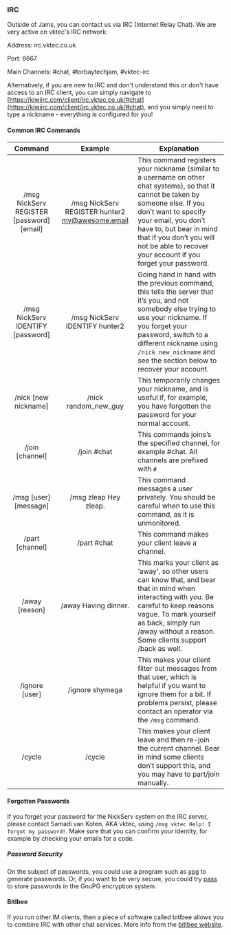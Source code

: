 ### IRC
Outside of Jams, you can contact us via IRC (Internet Relay Chat). We are very active on vktec's IRC network:

Address: irc.vktec.co.uk

Port: 6667

Main Channels: #chat, #torbaytechjam, #vktec-irc


Alternatively, if you are new to IRC and don't understand this or don't have access to an IRC client, you can simply navigate to [https://kiwiirc.com/client/irc.vktec.co.uk/#chat](https://kiwiirc.com/client/irc.vktec.co.uk/#chat), and you simply need to type a nickname - everything is configured for you!

#### Common IRC Commands

| Command                                   | Example                                            | Explanation                                                                                              |
|:-----------------------------------------:|:--------------------------------------------------:| -------------------------------------------------------------------------------------------------------- |
| /msg NickServ REGISTER [password] [email] | /msg NickServ REGISTER hunter2 my@awesome.email    | This command registers your nickname (similar to a username on other chat systems), so that it cannot be taken by someone else. If you don’t want to specify your email, you don’t have to, but bear in mind that if you don’t you will not be able to recover your account if you forget your password.
| /msg NickServ IDENTIFY [password]         | /msg NickServ IDENTIFY hunter2                     | Going hand in hand with the previous command, this tells the server that it’s you, and not somebody else trying to use your nickname. If you forget your password, switch to a different nickname using `/nick new_nickname` and see the section below to recover your account. |
| /nick [new nickname]                      | /nick random_new_guy                               | This temporarily changes your nickname, and is useful if, for example, you have forgotten the password for your normal account. |
| /join [channel]                           | /join #chat                                        | This commands joins’s the specified channel, for example #chat. All channels are prefixed with `#`
| /msg [user] [message]                     | /msg zleap Hey zleap.                              | This command messages a user privately. You should be careful when to use this command, as it is unmonitored.
| /part [channel]                           | /part #chat                                        | This command makes your client leave a channel.
| /away [reason]                            | /away Having dinner.                               | This marks your client as ‘away’, so other users can know that, and bear that in mind when interacting with you. Be careful to keep reasons vague. To mark yourself as back, simply run /away without a reason. Some clients support /back as well.
| /ignore [user]                            | /ignore shymega                                    | This makes your client filter out messages from that user, which is helpful if you want to ignore them for a bit. If problems persist, please contact an operator via the `/msg` command.
| /cycle                                    | /cycle                                             | This makes your client leave and then re-join the current channel. Bear in mind some clients don’t support this, and you may have to part/join manually.


#### Forgotten Passwords

If you forget your password for the NickServ system on the IRC server, please contact Samadi van Koten, AKA vktec, using `/msg vktec Help! I forgot my password!`.
Make sure that you can confirm your identity, for example by checking your emails for a code.


##### Password Security

On the subject of passwords, you could use a program such as [apg](http://linux.die.net/man/1/apg) to generate passwords.
Or, if you want to be very secure, you could try [pass](http://www.passwordstore.org) to store passwords in the GnuPG encryption system.


#### Bitlbee

If you run other IM clients, then a piece of software called bitlbee allows you to combine IRC with other chat services. More info from the [bitlbee website](https://www.bitlbee.org/main.php/news.r.html).
